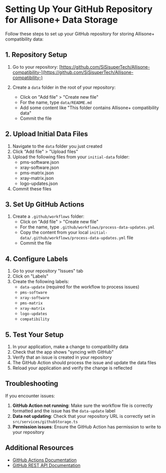 # Setting Up Your GitHub Repository for Allisone+ Data Storage

Follow these steps to set up your GitHub repository for storing Allisone+ compatibility data:

## 1. Repository Setup

1. Go to your repository: [https://github.com/SiSisuperTech/Allisone-compatibility-](https://github.com/SiSisuperTech/Allisone-compatibility-)

2. Create a `data` folder in the root of your repository:
   - Click on "Add file" > "Create new file"
   - For the name, type `data/README.md` 
   - Add some content like "This folder contains Allisone+ compatibility data"
   - Commit the file

## 2. Upload Initial Data Files

1. Navigate to the `data` folder you just created
2. Click "Add file" > "Upload files"
3. Upload the following files from your `initial-data` folder:
   - pms-software.json
   - xray-software.json
   - pms-matrix.json
   - xray-matrix.json
   - logo-updates.json
4. Commit these files

## 3. Set Up GitHub Actions

1. Create a `.github/workflows` folder:
   - Click on "Add file" > "Create new file"
   - For the name, type `.github/workflows/process-data-updates.yml`
   - Copy the content from your local `initial-data/.github/workflows/process-data-updates.yml` file
   - Commit the file

## 4. Configure Labels

1. Go to your repository "Issues" tab
2. Click on "Labels"
3. Create the following labels:
   - `data-update` (required for the workflow to process issues)
   - `pms-software`
   - `xray-software`
   - `pms-matrix`
   - `xray-matrix`
   - `logo-updates`
   - `compatibility`

## 5. Test Your Setup

1. In your application, make a change to compatibility data
2. Check that the app shows "syncing with GitHub"
3. Verify that an issue is created in your repository
4. The GitHub Action should process the issue and update the data files
5. Reload your application and verify the change is reflected

## Troubleshooting

If you encounter issues:

1. **GitHub Action not running**: Make sure the workflow file is correctly formatted and the issue has the `data-update` label
2. **Data not updating**: Check that your repository URL is correctly set in `src/services/githubStorage.ts`
3. **Permission issues**: Ensure the GitHub Action has permission to write to your repository

## Additional Resources

- [GitHub Actions Documentation](https://docs.github.com/en/actions)
- [GitHub REST API Documentation](https://docs.github.com/en/rest)
